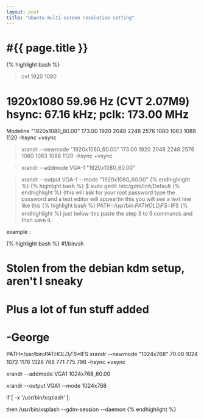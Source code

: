 ```yaml
---
layout: post
title: "Ubuntu multi-screen resolution setting"
---
```


#{{ page.title }}
<br>
==============

{% highlight bash %}
>cvt 1920 1080
# 1920x1080 59.96 Hz (CVT 2.07M9) hsync: 67.16 kHz; pclk: 173.00 MHz
Modeline "1920x1080_60.00"  173.00  1920 2048 2248 2576  1080 1083 1088 1120 -hsync +vsync

>xrandr --newmode  "1920x1080_60.00"  173.00  1920 2048 2248 2576  1080 1083 1088 1120 -hsync +vsync

>xrandr --addmode VGA-1 "1920x1080_60.00"

>xrandr --output VGA-1 --mode "1920x1080_60.00"
{% endhighlight %}
{% highlight bash %}
$ sudo gedit /etc/gdm/Init/Default
{% endhighlight %}
(this will ask for your root password type the password and a text editor will appear)in this you will see a text line like this
{% highlight bash %}
PATH=/usr/bin:$PATH
OLD_IFS=$IFS
{% endhighlight %}
just below this paste the step 3 to 5 commands
and then save it.

example :

{% highlight bash %}
#!/bin/sh
# Stolen from the debian kdm setup, aren't I sneaky
# Plus a lot of fun stuff added
# -George

PATH=/usr/bin:$PATH
OLD_IFS=$IFS
xrandr --newmode "1024x768" 70.00 1024 1072 1176 1328 768 771 775 798 -hsync +vsync

xrandr --addmode VGA1 1024x768_60.00

xrandr --output VGA1 --mode 1024x768

if [ -x '/usr/bin/xsplash' ];

then
/usr/bin/xsplash --gdm-session --daemon
{% endhighlight %}
